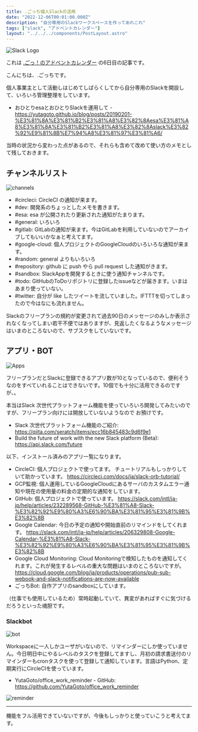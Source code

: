 ```yaml
---
title: .ごっち個人Slackの活用
date: "2022-12-06T00:01:00.000Z"
description: "自分専用のSlackワークスペースを作ってあれこれ"
tags: ["slack", "アドベントカレンダー"]
layout: "../../../components/PostLayout.astro"
---
```


![Slack Logo](/blog/assets/images//posts/20221206-personal-slack/Slack-logo.png)

これは [.ごっ！のアドベントカレンダー](https://adventar.org/calendars/8199) の6日目の記事です。

こんにちは、.ごっちです。

個人事業主として活動しはじめてしばらくしてから自分専用のSlackを開設して、いろいろ管理整理をしています。

- おひとりesaとおひとりSlackを運用して - https://yutagoto.github.io/blog/posts/20190201-%E3%81%8A%E3%81%B2%E3%81%A8%E3%82%8Aesa%E3%81%A8%E3%81%8A%E3%81%B2%E3%81%A8%E3%82%8Aslack%E3%82%92%E9%81%8B%E7%94%A8%E3%81%97%E3%81%A6/

当時の状況から変わった点があるので、それらも含めて改めて使い方のメモとして残しておきます。

## チャンネルリスト

![channels](/blog/assets/images//posts/20221206-personal-slack/chs.png)

- #circleci: CircleCI の通知が来ます。
- #dev: 開発系のちょっとしたメモを書きます。
- #esa: esa が公開されたり更新された通知がたまります。
- #general: いろいろ
- #gitlab: GitLabの通知が来ます。今はGitLabを利用していないのでアーカイブしてもいいかなぁと考えてます。
- #google-cloud: 個人プロジェクトのGoogleCloudのいろいろな通知が来ます。
- #random: general よりもいろいろ
- #repository: github に push やら pull request した通知がきます。
- #sandbox: SlackAppを開発するときに使う通知チャンネルです。
- #todo: GitHubのToDoリポジトリに登録したissueなどが届きます。いまはあまり使っていない。
- #twitter: 自分が like したツイートを流していました。IFTTTを切ってしまったので今はなにも流れません。

Slackのフリープランの規約が変更されて過去90日のメッセージのみしか表示されなくなってしまい若干不便ではありますが、見返したくなるようなメッセージはいまのところないので、サブスクをしていないです。

## アプリ・BOT

![Apps](/blog/assets/images//posts/20221206-personal-slack/apps.png)

フリープランだとSlackに登録できるアプリ数が10となっているので、便利そうなのをすべていれることはできないです。10個でも十分に活用できるのですが、。

本当はSlack 次世代プラットフォーム機能を使っていろいろ開発してみたいのですが、フリープラン向けには開放していないようなので お預けです。

- Slack 次世代プラットフォーム機能のご紹介: https://qiita.com/seratch/items/ecc16b845483c9d6f9e1
- Build the future of work with the new Slack platform (Beta): https://api.slack.com/future

以下、インストール済みのアプリ一覧になります。

- CircleCI: 個人プロジェクトで使ってます。 チュートリアルもしっかりしていて助かっています。 https://circleci.com/docs/ja/slack-orb-tutorial/
- GCP監視: 個人運用しているGoogleCloudにあるサーバのカスタムエラー通知や現在の使用量の料金の定期的な通知をしています。
- GitHub: 個人プロジェクトで使っています。 https://slack.com/intl/ja-jp/help/articles/232289568-GitHub-%E3%81%A8-Slack-%E3%82%92%E9%80%A3%E6%90%BA%E3%81%95%E3%81%9B%E3%82%8B
- Google Calendar: 今日の予定の通知や開始直前のリマインドをしてくれます。 https://slack.com/intl/ja-jp/help/articles/206329808-Google-Calendar-%E3%81%A8-Slack-%E3%82%92%E9%80%A3%E6%90%BA%E3%81%95%E3%81%9B%E3%82%8B
- Google Cloud Monitoring: Cloud Monitoringで検知したものを通知してくれます。これが発生するレベルの重大な問題はいまのところないですが。 https://cloud.google.com/blog/ja/products/operations/pub-sub-webook-and-slack-notifications-are-now-available
- ごっちBot: 自作アプリのsandboxにしています。

（仕事でも使用しているため）常時起動していて、異変があればすぐに気づけるだろうといった魂胆です。


### Slackbot

![bot](/blog/assets/images//posts/20221206-personal-slack/slackbot.jpg)

Workspaceに一人しかユーザがいないので、リマインダーにしか使っていません。今日明日中にやるレベルのタスクを登録してますし、月初の請求書送付のリマインダーもcronタスクを使って登録して通知しています。言語はPython、定期実行にCircleCIを使っています。

- YutaGoto/office_work_reminder - GitHub: https://github.com/YutaGoto/office_work_reminder

![reminder](/blog/assets/images//posts/20221206-personal-slack/reminder.png)

---

機能をフル活用できていないですが、今後もしっかりと使っていこうと考えてます。
